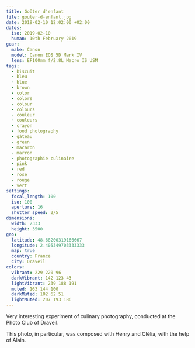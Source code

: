 ```yaml
---
title: Goûter d'enfant
file: gouter-d-enfant.jpg
date: 2019-02-10 12:02:00 +02:00
dates:
  iso: 2019-02-10
  human: 10th February 2019
gear:
  make: Canon
  model: Canon EOS 5D Mark IV
  lens: EF100mm f/2.8L Macro IS USM
tags:
  - biscuit
  - bleu
  - blue
  - brown
  - color
  - colors
  - colour
  - colours
  - couleur
  - couleurs
  - crayon
  - food photography
  - gâteau
  - green
  - macaron
  - marron
  - photographie culinaire
  - pink
  - red
  - rose
  - rouge
  - vert
settings:
  focal_length: 100
  iso: 100
  aperture: 16
  shutter_speed: 2/5
dimensions:
  width: 2333
  height: 3500
geo:
  latitude: 48.68200319166667
  longitude: 2.405349703333333
  map: true
  country: France
  city: Draveil
colors:
  vibrant: 229 220 96
  darkVibrant: 142 123 43
  lightVibrant: 239 188 191
  muted: 163 144 100
  darkMuted: 102 62 51
  lightMuted: 207 193 186
---
```


Very interesting experiment of culinary photography, conducted at the Photo Club of Draveil.

This photo, in particular, was composed with Henry and Clélia, with the help of Alain.
